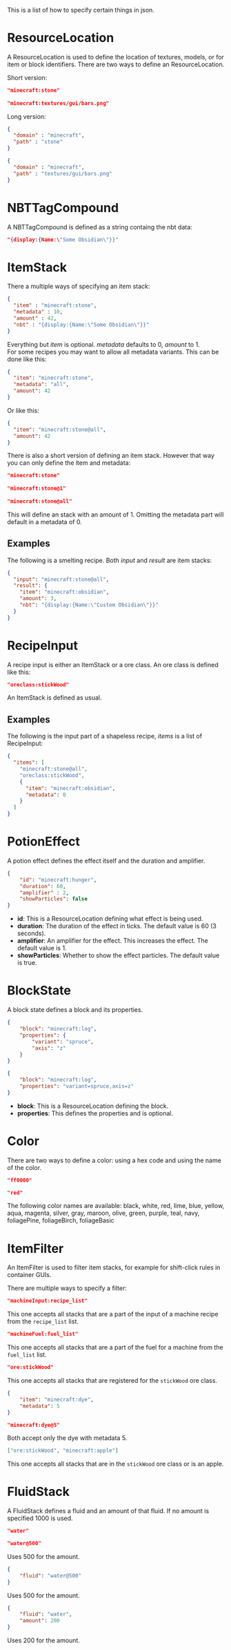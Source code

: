 This is a list of how to specify certain things in json. 

# ResourceLocation
A ResourceLocation is used to define the location of textures, models, or for item or block identifiers. There are two ways to define an ResourceLocation.

Short version:

```json
"minecraft:stone"
	
"minecraft:textures/gui/bars.png"
```
	
Long version:

```json
{
  "domain" : "minecraft",
  "path" : "stone"
}

{
  "domain" : "minecraft",
  "path" : "textures/gui/bars.png"
}
```

# NBTTagCompound
A NBTTagCompound is defined as a string containg the nbt data:

```json
"{display:{Name:\"Some Obsidian\"}}"
```
	
# ItemStack
There a multiple ways of specifying an item stack:

```json
{
  "item" : "minecraft:stone",
  "metadata" : 10,
  "amount" : 42,
  "nbt" : "{display:{Name:\"Some Obsidian\"}}"
}
```
	
Everything but _item_ is optional. _metadata_ defaults to 0, _amount_ to 1.  
For some recipes you may want to allow all metadata variants. This can be done like this:

```json
{
  "item": "minecraft:stone",
  "metadata": "all",
  "amount": 42
}
```

Or like this:
```json
{
  "item": "minecraft:stone@all",
  "amount": 42
}
```
	
There is also a short version of defining an item stack. However that way you can only define the item and metadata:

```json
"minecraft:stone"
	
"minecraft:stone@1"
	
"minecraft:stone@all"
```
	
This will define an stack with an amount of 1. Omitting the metadata part will default in a metadata of 0.

## Examples
The following is a smelting recipe. Both _input_ and _result_ are item stacks:

```json
{
  "input": "minecraft:stone@all",
  "result": {
    "item": "minecraft:obsidian",
    "amount": 3,
    "nbt": "{display:{Name:\"Custom Obsidian\"}}"
  }
}
```
	
# RecipeInput
A recipe input is either an ItemStack or a ore class.
An ore class is defined like this:

```json
"oreclass:stickWood"
```
	
An ItemStack is defined as usual.

## Examples
The following is the input part of a shapeless recipe, _items_ is a list of RecipeInput:

```json
{
  "items": [
    "minecraft:stone@all",
    "oreclass:stickWood",
    {
      "item": "minecraft:obsidian",
      "metadata": 0
    }
  ]
}
```

# PotionEffect
A potion effect defines the effect itself and the duration and amplifier.

```json
{
	"id": "minecraft:hunger",
	"duration": 60,
	"amplifier" : 2,
	"showParticles": false
}
```

* __id__: This is a ResourceLocation defining what effect is being used.
* __duration__: The duration of the effect in ticks. The default value is 60 (3 seconds).
* __amplifier__: An amplifier for the effect. This increases the effect. The default value is 1.
* __showParticles__: Whether to show the effect particles. The default value is true.

# BlockState
A block state defines a block and its properties.

```json
{
	"block": "minecraft:log",
	"properties": {
		"variant": "spruce",
		"axis": "z"
	}
}
```
```json
{
	"block": "minecraft:log",
	"properties": "variant=spruce,axis=z"
}
```

* __block__: This is a ResourceLocation defining the block.
* __properties__: This defines the properties and is optional.

# Color
There are two ways to define a color: using a hex code and using the name of the color.

```json
"ff0000"

"red"
```

The following color names are available: black, white, red, lime, blue, yellow, aqua, magenta, silver, gray, maroon, olive, green, purple, teal, navy, foliagePine, foliageBirch, foliageBasic

# ItemFilter
An ItemFilter is used to filter item stacks, for example for shift-click rules in container GUIs.

There are multiple ways to specify a filter:

```json
"machineInput:recipe_list"
```
This one accepts all stacks that are a part of the input of a machine recipe from the `recipe_list` list.

```json
"machineFuel:fuel_list"
```
This one accepts all stacks that are a part of the fuel for a machine from the `fuel_list` list.

```json
"ore:stickWood"
```
This one accepts all stacks that are registered for the `stickWood` ore class.

```json
{
	"item": "minecraft:dye",
	"metadata": 5
}

"minecraft:dye@5"
```
Both accept only the dye with metadata 5.

```json
["ore:stickWood", "minecraft:apple"]
```
This one accepts all stacks that are in the `stickWood` ore class or is an apple.

# FluidStack
A FluidStack defines a fluid and an amount of that fluid. If no amount is specified 1000 is used.

```json
"water"
```

```json
"water@500"
```
Uses 500 for the amount.

```json
{
    "fluid": "water@500"
}
```
Uses 500 for the amount.

```json
{
    "fluid": "water",
    "amount": 200
}
```
Uses 200 for the amount.
